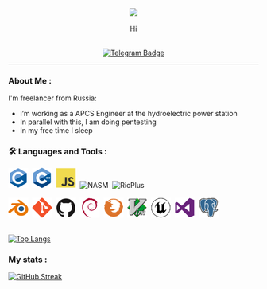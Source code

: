 <div id="header" align="center">
  	<img src="https://media.giphy.com/media/QXJk9Nsk3YvqwQsPZs/giphy.gif" width="300"/>
  	<p style=>Hi</p>
  	<div id="badges">
		<img src="https://komarev.com/ghpvc/?username=Joomipoll&style=flat-square&color=blue" alt=""/>
		<br>
  		<a href="https://web.telegram.org/k/#@joomipoll"><img src="https://img.shields.io/badge/Telegram-blue?logo=telegram&logoColor=white&style=for-the-badge" alt="Telegram Badge"/></a>
	</div>
</div>

---

### About Me :
I'm freelancer from Russia:
- I’m working as a APCS Engineer at the hydroelectric power station
- In parallel with this, I am doing pentesting
- In my free time I sleep

### :hammer_and_wrench: Languages and Tools :
<div>
  	<img src="https://github.com/devicons/devicon/blob/master/icons/c/c-original.svg" title="C" alt="C" width="40" height="40"/>&nbsp;
	<img src="https://github.com/devicons/devicon/blob/master/icons/cplusplus/cplusplus-original.svg" title="C++" alt="C++" width="40" height="40"/>&nbsp;
	<img src="https://github.com/devicons/devicon/blob/master/icons/javascript/javascript-original.svg" title="JS" alt="JS" width="40" height="40"/>&nbsp;
	<img src="https://seeklogo.com/images/N/netwide-assembler-nasm-logo-EC5B1109AC-seeklogo.com.png" title="NASM" alt="NASM" width="40" height="40"/>&nbsp;
	<img src="https://e.radikal.host/2023/04/08/asdrf.png" title="RicPlus" alt="RicPlus" width="40" height="40"/>&nbsp;
	<br><br>
	<img src="https://github.com/devicons/devicon/blob/master/icons/blender/blender-original.svg" title="Blender" alt="Blender" width="40" height="40"/>&nbsp;
	<img src="https://github.com/devicons/devicon/blob/master/icons/git/git-original.svg" title="Git" alt="Git" width="40" height="40"/>&nbsp;
	<img src="https://github.com/devicons/devicon/blob/master/icons/github/github-original.svg" title="GitHub" alt="GitHub" width="40" height="40"/>&nbsp;
	<img src="https://github.com/devicons/devicon/blob/master/icons/debian/debian-original.svg" title="Debian" alt="MyOS" width="40" height="40"/>&nbsp;
	<img src="https://github.com/devicons/devicon/blob/master/icons/firefox/firefox-plain.svg" title="Firefox" alt="MyBrowser" width="40" height="40"/>&nbsp;
	<img src="https://github.com/devicons/devicon/blob/master/icons/vim/vim-original.svg" title="Vim" alt="MyEditor" width="40" height="40"/>&nbsp;
	<img src="https://github.com/devicons/devicon/blob/master/icons/unrealengine/unrealengine-original.svg" title="UE" alt="UE" width="40" height="40"/>&nbsp;
	<img src="https://github.com/devicons/devicon/blob/master/icons/visualstudio/visualstudio-plain.svg" title="VS" alt="VisualStudio" width="40" height="40"/>&nbsp;
	<img src="https://github.com/devicons/devicon/blob/master/icons/postgresql/postgresql-original.svg" title="SQL" alt="PostrgeSQL" width="40" height="40"/>&nbsp;
</div>
<br>

[![Top Langs](https://github-readme-stats.vercel.app/api/top-langs/?username=Joomipoll&layout=compact&theme=vision-friendly-dark)](https://github.com/anuraghazra/github-readme-stats)

### My stats :

[![GitHub Streak](http://github-readme-streak-stats.herokuapp.com?user=Joomipoll&theme=dark&background=000000)](https://git.io/streak-stats)
